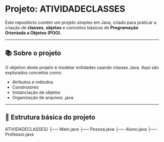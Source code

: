 # Projeto: ATIVIDADECLASSES

Este repositório contém um projeto simples em Java, criado para praticar a criação de **classes**, **objetos** e conceitos básicos de **Programação Orientada a Objetos (POO)**.

---

## 📚 Sobre o projeto

O objetivo deste projeto é modelar entidades usando classes Java. Aqui são explorados conceitos como:

- Atributos e métodos
- Construtores
- Instanciação de objetos
- Organização de arquivos .java

---

## 📂 Estrutura básica do projeto
ATIVIDADECLASSES/
├── Main.java
├── Pessoa.java
├── Aluno.java
├── Professor.java
